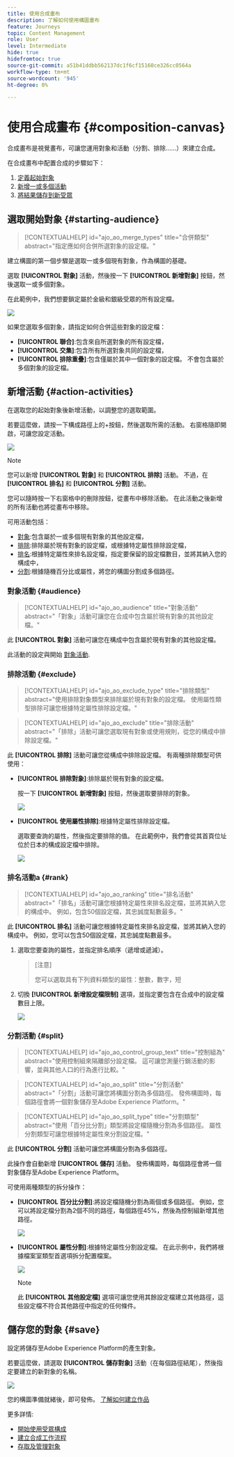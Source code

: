 ```yaml
---
title: 使用合成畫布
description: 了解如何使用構圖畫布
feature: Journeys
topic: Content Management
role: User
level: Intermediate
hide: true
hidefromtoc: true
source-git-commit: a51b41ddbb562137dc1f6cf15160ce326cc0564a
workflow-type: tm+mt
source-wordcount: '945'
ht-degree: 0%

---
```


# 使用合成畫布 {#composition-canvas}

合成畫布是視覺畫布，可讓您運用對象和活動（分割、排除……）來建立合成。

在合成畫布中配置合成的步驟如下：

1. [定義起始對象](#starting-audience)
1. [新增一或多個活動](#action-activities)
1. [將結果儲存到新受眾](#save)

## 選取開始對象 {#starting-audience}

>[!CONTEXTUALHELP]
>id="ajo_ao_merge_types"
>title="合併類型"
>abstract="指定應如何合併所選對象的設定檔。"

建立構圖的第一個步驟是選取一或多個現有對象，作為構圖的基礎。

選取 **[!UICONTROL 對象]** 活動，然後按一下 **[!UICONTROL 新增對象]** 按鈕，然後選取一或多個對象。

在此範例中，我們想要鎖定屬於金級和銀級受眾的所有設定檔。

![](assets/audiences-starting-audience.png)

如果您選取多個對象，請指定如何合併這些對象的設定檔：

* **[!UICONTROL 聯合]**:包含來自所選對象的所有設定檔，
* **[!UICONTROL 交集]**:包含所有所選對象共同的設定檔，
* **[!UICONTROL 排除重疊]**:包含僅屬於其中一個對象的設定檔。 不會包含屬於多個對象的設定檔。

## 新增活動 {#action-activities}

在選取您的起始對象後新增活動，以調整您的選取範圍。

若要這麼做，請按一下構成路徑上的+按鈕，然後選取所需的活動。 右窗格隨即開啟，可讓您設定活動。

![](assets/audiences-select-activity.png)

>[!NOTE]
>
>您可以新增 **[!UICONTROL 對象]** 和 **[!UICONTROL 排除]** 活動。 不過，在 **[!UICONTROL 排名]** 和 **[!UICONTROL 分割]** 活動。

您可以隨時按一下右窗格中的刪除按鈕，從畫布中移除活動。 在此活動之後新增的所有活動也將從畫布中移除。

可用活動包括：

* [對象](#audience):包含屬於一或多個現有對象的其他設定檔，
* [排除](#exclude):排除屬於現有對象的設定檔，或根據特定屬性排除設定檔，
* [排名](#rank):根據特定屬性來排名設定檔，指定要保留的設定檔數目，並將其納入您的構成中，
* [分割](#split):根據隨機百分比或屬性，將您的構圖分割成多個路徑。

### 對象活動 {#audience}

>[!CONTEXTUALHELP]
>id="ajo_ao_audience"
>title="對象活動"
>abstract="「對象」活動可讓您在合成中包含屬於現有對象的其他設定檔。"

此 **[!UICONTROL 對象]** 活動可讓您在構成中包含屬於現有對象的其他設定檔。

此活動的設定與開始 [對象活動](#starting-audience).

### 排除活動 {#exclude}

>[!CONTEXTUALHELP]
>id="ajo_ao_exclude_type"
>title="排除類型"
>abstract="使用排除對象類型來排除屬於現有對象的設定檔。 使用屬性類型排除可讓您根據特定屬性排除設定檔。"

>[!CONTEXTUALHELP]
>id="ajo_ao_exclude"
>title="排除活動"
>abstract="「排除」活動可讓您選取現有對象或使用規則，從您的構成中排除設定檔。"

此 **[!UICONTROL 排除]** 活動可讓您從構成中排除設定檔。 有兩種排除類型可供使用：

* **[!UICONTROL 排除對象]**:排除屬於現有對象的設定檔。

   按一下 **[!UICONTROL 新增對象]** 按鈕，然後選取要排除的對象。

   ![](assets/audiences-exclude-audience.png)

* **[!UICONTROL 使用屬性排除]**:根據特定屬性排除設定檔。

   選取要查詢的屬性，然後指定要排除的值。 在此範例中，我們會從其首頁位址位於日本的構成設定檔中排除。

   ![](assets/audiences-exclude-attribute.png)

### 排名活動a {#rank}

>[!CONTEXTUALHELP]
>id="ajo_ao_ranking"
>title="排名活動"
>abstract="「排名」活動可讓您根據特定屬性來排名設定檔，並將其納入您的構成中。 例如，包含50個設定檔，其忠誠度點數最多。"

此 **[!UICONTROL 排名]** 活動可讓您根據特定屬性來排名設定檔，並將其納入您的構成中。 例如，您可以包含50個設定檔，其忠誠度點數最多。

1. 選取您要查詢的屬性，並指定排名順序（遞增或遞減）。

   >[注意]
   >
   >您可以選取具有下列資料類型的屬性：整數，數字，短 <!--(other?)-->

1. 切換 **[!UICONTROL 新增設定檔限制]** 選項，並指定要包含在合成中的設定檔數目上限。

   ![](assets/audiences-rank.png)

### 分割活動 {#split}

>[!CONTEXTUALHELP]
>id="ajo_ao_control_group_text"
>title="控制組為"
>abstract="使用控制組來隔離部分設定檔。 這可讓您測量行銷活動的影響，並與其他人口的行為進行比較。"

>[!CONTEXTUALHELP]
>id="ajo_ao_split"
>title="分割活動"
>abstract="「分割」活動可讓您將構圖分割為多個路徑。 發佈構圖時，每個路徑會將一個對象儲存至Adobe Experience Platform。"

>[!CONTEXTUALHELP]
>id="ajo_ao_split_type"
>title="分割類型"
>abstract="使用「百分比分割」類型將設定檔隨機分割為多個路徑。 屬性分割類型可讓您根據特定屬性來分割設定檔。"

此 **[!UICONTROL 分割]** 活動可讓您將構圖分割為多個路徑。

此操作會自動新增 **[!UICONTROL 儲存]** 活動。 發佈構圖時，每個路徑會將一個對象儲存至Adobe Experience Platform。

可使用兩種類型的拆分操作：

* **[!UICONTROL 百分比分割]**:將設定檔隨機分割為兩個或多個路徑。 例如，您可以將設定檔分割為2個不同的路徑，每個路徑45%，然後為控制組新增其他路徑。

   ![](assets/audiences-split-percentage.png)

* **[!UICONTROL 屬性分割]**:根據特定屬性分割設定檔。 在此示例中，我們將根據檔案室類型首選項拆分配置檔案。

   ![](assets/audiences-split.png)

   >[!NOTE]
   >
   >此 **[!UICONTROL 其他設定檔]** 選項可讓您使用其餘設定檔建立其他路徑，這些設定檔不符合其他路徑中指定的任何條件。

## 儲存您的對象 {#save}

設定將儲存至Adobe Experience Platform的產生對象。

若要這麼做，請選取 **[!UICONTROL 儲存對象]** 活動（在每個路徑結尾），然後指定要建立的新對象的名稱。

![](assets/audiences-publish.png)

您的構圖準備就緒後，即可發佈。 [了解如何建立作品](create-compositions.md)

更多詳情:

* [開始使用受眾構成](get-started-audience-orchestration.md)
* [建立合成工作流程](create-compositions.md)
* [存取及管理對象](access-audiences.md)
